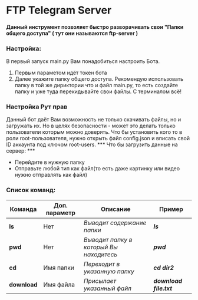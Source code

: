 # FTP Telegram Server

#### Данный инструмент позволяет быстро разворачивать свои "Папки общего доступа" ( тут они называются ftp-server )
### Настройка:
В первый запуск main.py Вам понадобиться настроить Бота.
1. Первым параметом идёт токен бота
2. Далее укажите папку общего доступа. Рекомендую использовать папку в той же дириктории что и файл main.py, то есть создайте папку и уже туда перекидывайте свои файлы.
С терминалом всё!
### Настройка Рут прав
Данный бот даёт Вам возможность не только скачивать файлы, но и загружать их. Но в целях безопасности - может это делать только пользователи которым можно доверять.
Что бы установить кого то в роли root-пользователя, нужно открыть файл config.json и вписать свой ID аккаунта под ключом root-users.
*** Что бы загрузить данные на сервер: ***
- Перейдите в нужную папку
- Отправьте любой тип как файл(то есть даже картинку или видео нужно отправлять как файл)

### Список команд:
|Команда|Доп. параметр|Описание|Пример|
|--|--|--|--|
|**ls**|Нет|*Выводит содержание папки*|***ls***|
|**pwd**|Нет|*Выводит папку в который Вы находитесь*|***pwd***|
|**cd**|Имя папки|*Переходит в указанную папку*|***cd dir2***|
|**download**|Имя файла|*Присылает указанный файл*|***download file.txt***|

